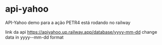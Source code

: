 # api-yahoo
API-Yahoo demo para a ação PETR4 está rodando no railway

link da api https://apiyahoo.up.railway.app/database/yyyy-mm-dd
change data in yyyy--mm-dd format



